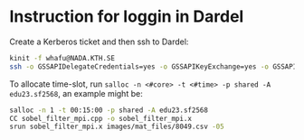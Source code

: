 # Instruction for loggin in Dardel

Create a Kerberos ticket and then ssh to Dardel:

``` bash
kinit -f whafu@NADA.KTH.SE
ssh -o GSSAPIDelegateCredentials=yes -o GSSAPIKeyExchange=yes -o GSSAPIAuthentication=yes whafu@dardel.pdc.kth.se
```

To allocate time-slot, run `salloc -n <#core> -t <#time> -p shared -A edu23.sf2568`, an example might be:

``` bash
salloc -n 1 -t 00:15:00 -p shared -A edu23.sf2568
CC sobel_filter_mpi.cpp -o sobel_filter_mpi.x
srun sobel_filter_mpi.x images/mat_files/8049.csv -05
```
